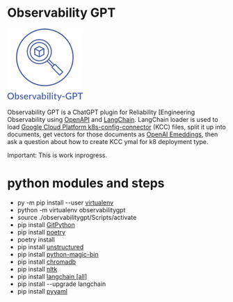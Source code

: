 # Observability GPT

![Observability GPT](https://github.com/wishcoder/observabilitygpt/blob/main/images/Observability-GPT-Small.png)

Observability GPT is a ChatGPT plugin for Reliability [Engineering Observability using [OpenAPI](https://openai.com/blog/openai-api) and [LangChain](https://blog.langchain.dev/). LangChain loader is used to load [Google Cloud Platform k8s-config-connector](https://github.com/GoogleCloudPlatform/k8s-config-connector/) (KCC) files, split it up into documents, get vectors for those documents as [OpenAI Emeddings](https://platform.openai.com/docs/guides/embeddings), then ask a question about how to create KCC ymal for k8 deployment type. 

Important: This is work inprogress.

# python modules and steps

* py -m pip install --user [virtualenv](https://virtualenv.pypa.io/en/latest/)
* python -m virtualenv observabilitygpt
* source ./observabilitygpt/Scripts/activate
* pip install [GitPython](https://gitpython.readthedocs.io/en/stable/)
* pip install [poetry](https://python-poetry.org/)
* poetry install
* pip install [unstructured](https://pypi.org/project/unstructured/)
* pip install [python-magic-bin](https://pypi.org/project/python-magic-bin/)
* pip install [chromadb](https://pypi.org/project/chromadb/)
* pip install [nltk](https://www.nltk.org/)
* pip install [langchain \[all\]](https://python.langchain.com/en/latest/index.html)
* pip install --upgrade langchain
* pip install [pyyaml](https://pypi.org/project/PyYAML/)



